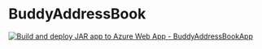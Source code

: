 # BuddyAddressBook

[![Build and deploy JAR app to Azure Web App - BuddyAddressBookApp](https://github.com/trong0dn/BuddyAddressBook/actions/workflows/main_buddyaddressbookapp.yml/badge.svg)](https://github.com/trong0dn/BuddyAddressBook/actions/workflows/main_buddyaddressbookapp.yml)